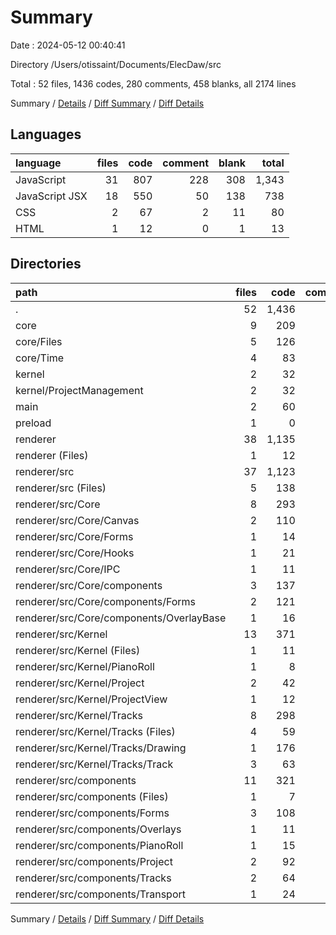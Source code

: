 # Summary

Date : 2024-05-12 00:40:41

Directory /Users/otissaint/Documents/ElecDaw/src

Total : 52 files,  1436 codes, 280 comments, 458 blanks, all 2174 lines

Summary / [Details](details.md) / [Diff Summary](diff.md) / [Diff Details](diff-details.md)

## Languages
| language | files | code | comment | blank | total |
| :--- | ---: | ---: | ---: | ---: | ---: |
| JavaScript | 31 | 807 | 228 | 308 | 1,343 |
| JavaScript JSX | 18 | 550 | 50 | 138 | 738 |
| CSS | 2 | 67 | 2 | 11 | 80 |
| HTML | 1 | 12 | 0 | 1 | 13 |

## Directories
| path | files | code | comment | blank | total |
| :--- | ---: | ---: | ---: | ---: | ---: |
| . | 52 | 1,436 | 280 | 458 | 2,174 |
| core | 9 | 209 | 68 | 70 | 347 |
| core/Files | 5 | 126 | 31 | 31 | 188 |
| core/Time | 4 | 83 | 37 | 39 | 159 |
| kernel | 2 | 32 | 18 | 15 | 65 |
| kernel/ProjectManagement | 2 | 32 | 18 | 15 | 65 |
| main | 2 | 60 | 10 | 16 | 86 |
| preload | 1 | 0 | 0 | 1 | 1 |
| renderer | 38 | 1,135 | 184 | 356 | 1,675 |
| renderer (Files) | 1 | 12 | 0 | 1 | 13 |
| renderer/src | 37 | 1,123 | 184 | 355 | 1,662 |
| renderer/src (Files) | 5 | 138 | 10 | 35 | 183 |
| renderer/src/Core | 8 | 293 | 36 | 69 | 398 |
| renderer/src/Core/Canvas | 2 | 110 | 18 | 31 | 159 |
| renderer/src/Core/Forms | 1 | 14 | 2 | 6 | 22 |
| renderer/src/Core/Hooks | 1 | 21 | 0 | 7 | 28 |
| renderer/src/Core/IPC | 1 | 11 | 8 | 4 | 23 |
| renderer/src/Core/components | 3 | 137 | 8 | 21 | 166 |
| renderer/src/Core/components/Forms | 2 | 121 | 0 | 17 | 138 |
| renderer/src/Core/components/OverlayBase | 1 | 16 | 8 | 4 | 28 |
| renderer/src/Kernel | 13 | 371 | 104 | 165 | 640 |
| renderer/src/Kernel (Files) | 1 | 11 | 2 | 5 | 18 |
| renderer/src/Kernel/PianoRoll | 1 | 8 | 0 | 5 | 13 |
| renderer/src/Kernel/Project | 2 | 42 | 23 | 23 | 88 |
| renderer/src/Kernel/ProjectView | 1 | 12 | 3 | 5 | 20 |
| renderer/src/Kernel/Tracks | 8 | 298 | 76 | 127 | 501 |
| renderer/src/Kernel/Tracks (Files) | 4 | 59 | 7 | 20 | 86 |
| renderer/src/Kernel/Tracks/Drawing | 1 | 176 | 62 | 82 | 320 |
| renderer/src/Kernel/Tracks/Track | 3 | 63 | 7 | 25 | 95 |
| renderer/src/components | 11 | 321 | 34 | 86 | 441 |
| renderer/src/components (Files) | 1 | 7 | 0 | 2 | 9 |
| renderer/src/components/Forms | 3 | 108 | 9 | 24 | 141 |
| renderer/src/components/Overlays | 1 | 11 | 0 | 2 | 13 |
| renderer/src/components/PianoRoll | 1 | 15 | 0 | 6 | 21 |
| renderer/src/components/Project | 2 | 92 | 22 | 33 | 147 |
| renderer/src/components/Tracks | 2 | 64 | 3 | 16 | 83 |
| renderer/src/components/Transport | 1 | 24 | 0 | 3 | 27 |

Summary / [Details](details.md) / [Diff Summary](diff.md) / [Diff Details](diff-details.md)
